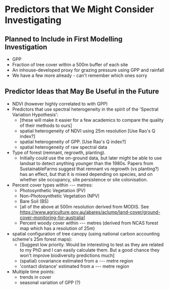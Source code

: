 # Predictors that We Might Consider Investigating
## Planned to Include in First Modelling Investigation
+ GPP
+ Fraction of tree cover within a 500m buffer of each site
+ An inhouse-developed proxy for grazing pressure using GPP and rainfall
+ We have a few more already - can't remember which ones sorry

## Predictor Ideas that May Be Useful in the Future 
+ NDVI (however highly correlated to with GPP)
+ Predictors that use spectral heterogeneity in the spirit of the 'Spectral Variation Hypothesis':
  +  [these will make it easier for a few academics to compare the quality of their methods to ours]
  + spatial heterogeneity of NDVI using 25m resolution [Use Rao's Q index?]
  + spatial heterogeneity of GPP. [Use Rao's Q index?]
  + spatial heterogeneity of raw spectral data
+ Type of forest (remnant, regrowth, planting). 
  + Initially could use the on-ground data, but later might be able to use landsat to detect anything younger than the 1980s. Papers from SustainableFarms suggest that remnant vs regrowth (vs planting?) has an effect, but that it is mixed depending on species, and on whether site occupancy, site persistence or site colonisation.
+ Percent cover types within --- metres:
  + Photosynthetic Vegetation (PV)
  + Non-Photosynthetic Vegetation (NPV)
  + Bare Soil (BS) 
  + [all of the above at 500m resolution derived from MODIS. See https://www.agriculture.gov.au/abares/aclump/land-cover/ground-cover-monitoring-for-australia]  
  + Percent woody cover within --- metres  (derived from NCAS forest map which has a resolution of 25m)
+ spatial configuration of tree canopy (using national carbon accounting scheme's 25m forest maps):
  + [Suggest low priority. Would be interesting to test as they are related to my PhD and I can easily calculate them. But a good chance they won't improve biodiversity predictions much]
  + (spatial) covariance estimated from a --- metre region
  + 'contact distance' estimated from a --- metre region
+ Multiple time points:
  + trends in cover
  + seasonal variation of GPP (?)

